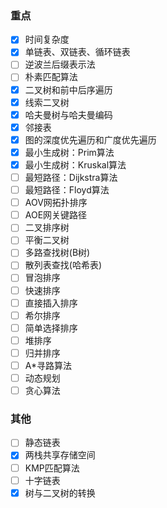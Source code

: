 ### 重点
* [x] 时间复杂度
* [x] 单链表、双链表、循环链表
* [ ] 逆波兰后缀表示法
* [ ] 朴素匹配算法
* [x] 二叉树和前中后序遍历
* [x] 线索二叉树
* [x] 哈夫曼树与哈夫曼编码
* [x] 邻接表
* [x] 图的深度优先遍历和广度优先遍历
* [x] 最小生成树：Prim算法
* [x] 最小生成树：Kruskal算法
* [ ] 最短路径：Dijkstra算法
* [ ] 最短路径：Floyd算法
* [ ] AOV网拓扑排序
* [ ] AOE网关键路径
* [ ] 二叉排序树
* [ ] 平衡二叉树
* [ ] 多路查找树(B树)
* [ ] 散列表查找(哈希表)
* [ ] 冒泡排序
* [ ] 快速排序
* [ ] 直接插入排序
* [ ] 希尔排序
* [ ] 简单选择排序
* [ ] 堆排序
* [ ] 归并排序
* [ ] A*寻路算法
* [ ] 动态规划
* [ ] 贪心算法

### 其他
* [ ] 静态链表
* [x] 两栈共享存储空间
* [ ] KMP匹配算法
* [ ] 十字链表
* [x] 树与二叉树的转换
